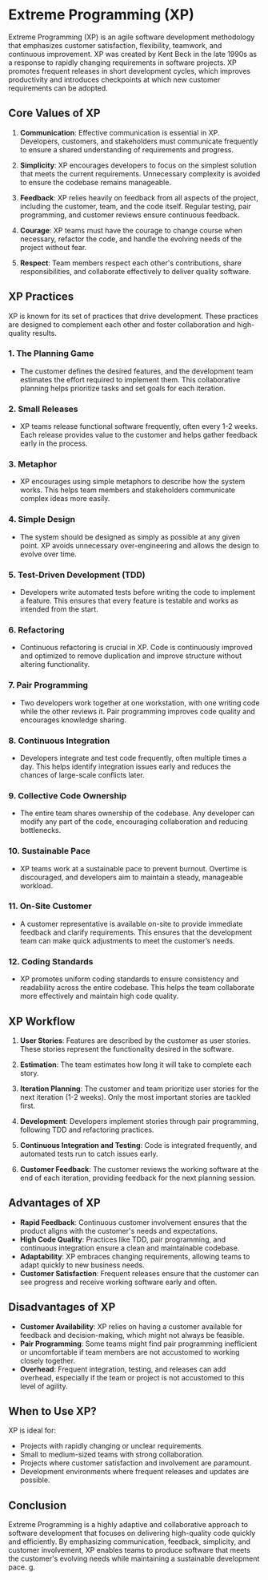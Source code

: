 # Extreme Programming (XP)

Extreme Programming (XP) is an agile software development methodology that emphasizes customer satisfaction, flexibility, teamwork, and continuous improvement. XP was created by Kent Beck in the late 1990s as a response to rapidly changing requirements in software projects. XP promotes frequent releases in short development cycles, which improves productivity and introduces checkpoints at which new customer requirements can be adopted.

## Core Values of XP

1. **Communication**: Effective communication is essential in XP. Developers, customers, and stakeholders must communicate frequently to ensure a shared understanding of requirements and progress.

2. **Simplicity**: XP encourages developers to focus on the simplest solution that meets the current requirements. Unnecessary complexity is avoided to ensure the codebase remains manageable.

3. **Feedback**: XP relies heavily on feedback from all aspects of the project, including the customer, team, and the code itself. Regular testing, pair programming, and customer reviews ensure continuous feedback.

4. **Courage**: XP teams must have the courage to change course when necessary, refactor the code, and handle the evolving needs of the project without fear.

5. **Respect**: Team members respect each other's contributions, share responsibilities, and collaborate effectively to deliver quality software.

## XP Practices

XP is known for its set of practices that drive development. These practices are designed to complement each other and foster collaboration and high-quality results.

### 1. **The Planning Game**
- The customer defines the desired features, and the development team estimates the effort required to implement them. This collaborative planning helps prioritize tasks and set goals for each iteration.

### 2. **Small Releases**
- XP teams release functional software frequently, often every 1-2 weeks. Each release provides value to the customer and helps gather feedback early in the process.

### 3. **Metaphor**
- XP encourages using simple metaphors to describe how the system works. This helps team members and stakeholders communicate complex ideas more easily.

### 4. **Simple Design**
- The system should be designed as simply as possible at any given point. XP avoids unnecessary over-engineering and allows the design to evolve over time.

### 5. **Test-Driven Development (TDD)**
- Developers write automated tests before writing the code to implement a feature. This ensures that every feature is testable and works as intended from the start.

### 6. **Refactoring**
- Continuous refactoring is crucial in XP. Code is continuously improved and optimized to remove duplication and improve structure without altering functionality.

### 7. **Pair Programming**
- Two developers work together at one workstation, with one writing code while the other reviews it. Pair programming improves code quality and encourages knowledge sharing.

### 8. **Continuous Integration**
- Developers integrate and test code frequently, often multiple times a day. This helps identify integration issues early and reduces the chances of large-scale conflicts later.

### 9. **Collective Code Ownership**
- The entire team shares ownership of the codebase. Any developer can modify any part of the code, encouraging collaboration and reducing bottlenecks.

### 10. **Sustainable Pace**
- XP teams work at a sustainable pace to prevent burnout. Overtime is discouraged, and developers aim to maintain a steady, manageable workload.

### 11. **On-Site Customer**
- A customer representative is available on-site to provide immediate feedback and clarify requirements. This ensures that the development team can make quick adjustments to meet the customer’s needs.

### 12. **Coding Standards**
- XP promotes uniform coding standards to ensure consistency and readability across the entire codebase. This helps the team collaborate more effectively and maintain high code quality.

## XP Workflow

1. **User Stories**: Features are described by the customer as user stories. These stories represent the functionality desired in the software.

2. **Estimation**: The team estimates how long it will take to complete each story.

3. **Iteration Planning**: The customer and team prioritize user stories for the next iteration (1-2 weeks). Only the most important stories are tackled first.

4. **Development**: Developers implement stories through pair programming, following TDD and refactoring practices.

5. **Continuous Integration and Testing**: Code is integrated frequently, and automated tests run to catch issues early.

6. **Customer Feedback**: The customer reviews the working software at the end of each iteration, providing feedback for the next planning session.

## Advantages of XP

- **Rapid Feedback**: Continuous customer involvement ensures that the product aligns with the customer's needs and expectations.
- **High Code Quality**: Practices like TDD, pair programming, and continuous integration ensure a clean and maintainable codebase.
- **Adaptability**: XP embraces changing requirements, allowing teams to adapt quickly to new business needs.
- **Customer Satisfaction**: Frequent releases ensure that the customer can see progress and receive working software early and often.

## Disadvantages of XP

- **Customer Availability**: XP relies on having a customer available for feedback and decision-making, which might not always be feasible.
- **Pair Programming**: Some teams might find pair programming inefficient or uncomfortable if team members are not accustomed to working closely together.
- **Overhead**: Frequent integration, testing, and releases can add overhead, especially if the team or project is not accustomed to this level of agility.

## When to Use XP?

XP is ideal for:
- Projects with rapidly changing or unclear requirements.
- Small to medium-sized teams with strong collaboration.
- Projects where customer satisfaction and involvement are paramount.
- Development environments where frequent releases and updates are possible.

## Conclusion

Extreme Programming is a highly adaptive and collaborative approach to software development that focuses on delivering high-quality code quickly and efficiently. By emphasizing communication, feedback, simplicity, and customer involvement, XP enables teams to produce software that meets the customer's evolving needs while maintaining a sustainable development pace.
g.
